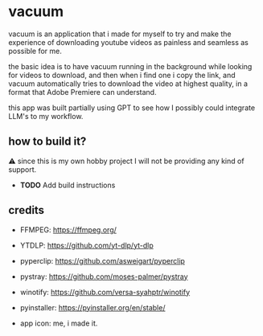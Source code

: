 ﻿# vacuum
vacuum is an application that i made for myself to try and make the experience of downloading youtube videos as painless and seamless as possible for me.

the basic idea is to have vacuum running in the background while looking for videos to download, and then when i find one i copy the link, and vacuum automatically tries to download the video at highest quality, in a format that Adobe Premiere can understand.

this app was built partially using GPT to see how I possibly could integrate LLM's to my workflow.

## how to build it?
⚠️ since this is my own hobby project I will not be providing any kind of support.

- **TODO** Add build instructions

## credits
- FFMPEG: https://ffmpeg.org/
- YTDLP: https://github.com/yt-dlp/yt-dlp
- pyperclip: https://github.com/asweigart/pyperclip
- pystray: https://github.com/moses-palmer/pystray
- winotify: https://github.com/versa-syahptr/winotify
- pyinstaller: https://pyinstaller.org/en/stable/

- app icon: me, i made it.
